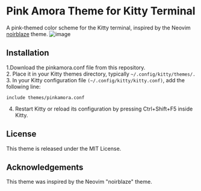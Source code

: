 # Pink Amora Theme for Kitty Terminal
A pink-themed color scheme for the Kitty terminal, inspired by the Neovim [noirblaze](https://github.com/n1ghtmare/noirblaze-vim) theme.
![image](https://github.com/user-attachments/assets/d61a40f3-4e6c-4e74-ba91-9a682bfb86cf)

## Installation

1.Download the pinkamora.conf file from this repository.  
2. Place it in your Kitty themes directory, typically `~/.config/kitty/themes/.`  
3. In your Kitty configuration file `(~/.config/kitty/kitty.conf)`, add the following line:  
````
include themes/pinkamora.conf
````

4. Restart Kitty or reload its configuration by pressing Ctrl+Shift+F5 inside Kitty.

## License
This theme is released under the MIT License.

## Acknowledgements
This theme was inspired by the Neovim "noirblaze" theme.
